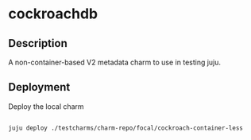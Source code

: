 # cockroachdb

## Description

A non-container-based V2 metadata charm to use in testing juju.

## Deployment

Deploy the local charm

<code>
juju deploy ./testcharms/charm-repo/focal/cockroach-container-less
</code>
